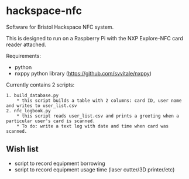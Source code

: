 # hackspace-nfc
Software for Bristol Hackspace NFC system.

This is designed to run on a Raspberry Pi with the NXP Explore-NFC card reader attached.

Requirements:
* python
* nxppy python library (https://github.com/svvitale/nxppy)


Currently contains 2 scripts:

	1. build_database.py
		* this script builds a table with 2 columns: card ID, user name and writes to user_list.csv
	2. nfc_logbook.py
		* this script reads user_list.csv and prints a greeting when a particular user's card is scanned.
		* To do: write a text log with date and time when card was scanned.

## Wish list

* script to record equipment borrowing
* script to record equipment usage time (laser cutter/3D printer/etc)
